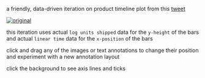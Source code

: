 a friendly, data-driven iteration on product timeline plot from this [tweet](https://twitter.com/mpesce/status/798320213817061376)

[![original](http://i.imgur.com/9aG3JvL.png)](https://twitter.com/mpesce/status/798320213817061376)

this iteration uses actual `log units shipped` data for the `y-height` of the bars and actual `linear time` data for the `x-position` of the bars

click and drag any of the images or text annotations to change their position and experiment with a new annotation layout

click the background to see axis lines and ticks
